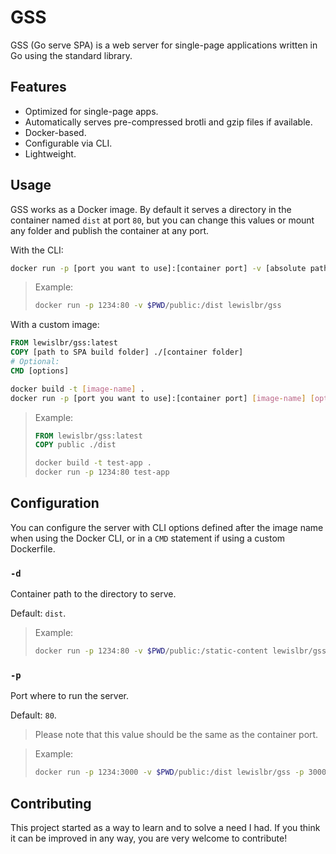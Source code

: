 # GSS

GSS (Go serve SPA) is a web server for single-page applications written in Go using the standard library.

## Features

- Optimized for single-page apps.
- Automatically serves pre-compressed brotli and gzip files if available.
- Docker-based.
- Configurable via CLI.
- Lightweight.

## Usage

GSS works as a Docker image. By default it serves a directory in the container named `dist` at port `80`, but you can change this values or mount any folder and publish the container at any port.

With the CLI:

```sh
docker run -p [port you want to use]:[container port] -v [absolute path to SPA build folder]:/[container folder] lewislbr/gss [options]
```

> Example:
>
> ```sh
> docker run -p 1234:80 -v $PWD/public:/dist lewislbr/gss
> ```

With a custom image:

```dockerfile
FROM lewislbr/gss:latest
COPY [path to SPA build folder] ./[container folder]
# Optional:
CMD [options]
```

```sh
docker build -t [image-name] .
docker run -p [port you want to use]:[container port] [image-name] [options]
```

> Example:
>
> ```dockerfile
> FROM lewislbr/gss:latest
> COPY public ./dist
> ```
>
> ```sh
> docker build -t test-app .
> docker run -p 1234:80 test-app
> ```

## Configuration

You can configure the server with CLI options defined after the image name when using the Docker CLI, or in a `CMD` statement if using a custom Dockerfile.

### `-d`

Container path to the directory to serve.

Default: `dist`.

> Example:
>
> ```sh
> docker run -p 1234:80 -v $PWD/public:/static-content lewislbr/gss -d static-content
> ```

### `-p`

Port where to run the server.

Default: `80`.

> Please note that this value should be the same as the container port.

> Example:
>
> ```sh
> docker run -p 1234:3000 -v $PWD/public:/dist lewislbr/gss -p 3000
> ```

## Contributing

This project started as a way to learn and to solve a need I had. If you think it can be improved in any way, you are very welcome to contribute!
